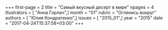 +++
first-page = 2
title = "Самый вкусный десерт в мире"
npages = 4
illustrators = [ "Анна Горлач",]
month = "01"
rubric = "Оглянись вокруг"
authors = [ "Юлия Кондратенко",]
issues = [ "2015_01",]
year = "2015"
date = "2017-04-24T15:37:58+03:00"
+++
